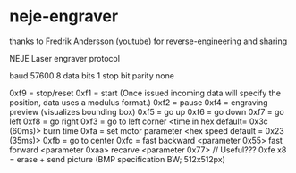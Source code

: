 # neje-engraver

thanks to Fredrik Andersson (youtube) for reverse-engineering and sharing

NEJE Laser engraver protocol 

baud 57600
8 data bits
1 stop bit
parity none

0xf9 = stop/reset
0xf1 = start (Once issued incoming data will specify the position, data uses a modulus format.)
0xf2 = pause 
0xf4 = engraving preview (visualizes bounding box)
0xf5 = go up
0xf6 = go down
0xf7 = go left 
0xf8 = go right
0xf3 = go to left corner
<time in hex default= 0x3c (60ms)>  burn time 
0xfa = set motor parameter <hex speed default = 0x23 (35ms)> 
0xfb = go to center
0xfc = fast backward <parameter 0x55> fast forward <parameter 0xaa> recarve <parameter 0x77> // Useful???
0xfe x8 = erase + send picture <picture data bmp> (BMP specification BW; 512x512px)﻿
